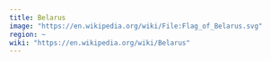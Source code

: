 ```yaml
---
title: Belarus
image: "https://en.wikipedia.org/wiki/File:Flag_of_Belarus.svg"
region: ~
wiki: "https://en.wikipedia.org/wiki/Belarus"
---
```


